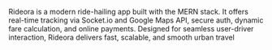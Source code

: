 Rideora is a modern ride-hailing app built with the MERN stack. It offers real-time tracking via Socket.io and Google Maps API, secure auth, dynamic fare calculation, and online payments. Designed for seamless user-driver interaction, Rideora delivers fast, scalable, and smooth urban travel
